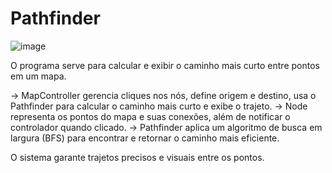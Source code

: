 # Pathfinder
![image](https://github.com/user-attachments/assets/e3314969-44f1-4da5-8844-9895052fdb62)

O programa serve para calcular e exibir o caminho mais curto entre pontos em um mapa.

-> MapController gerencia cliques nos nós, define origem e destino, usa o Pathfinder para calcular o caminho mais curto e exibe o trajeto.
-> Node representa os pontos do mapa e suas conexões, além de notificar o controlador quando clicado.
-> Pathfinder aplica um algoritmo de busca em largura (BFS) para encontrar e retornar o caminho mais eficiente.

O sistema garante trajetos precisos e visuais entre os pontos.
